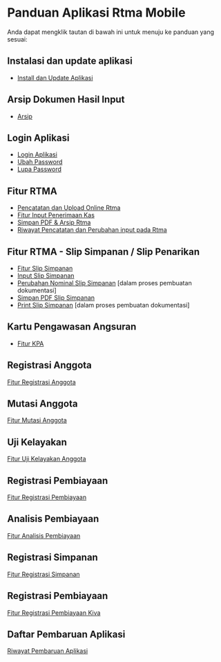 # Panduan Aplikasi Rtma Mobile
Anda dapat mengklik tautan di bawah ini untuk menuju ke panduan yang sesuai:

## Instalasi dan update aplikasi
- [Install dan Update Aplikasi](0.1.install_dan_update_aplikasi.md)

## Arsip Dokumen Hasil Input
- [Arsip](arsip.md)

## Login Aplikasi
- [Login Aplikasi](0.0.Login.md)
- [Ubah Password](0.1.ubah_password.md)
- [Lupa Password](0.1.l.lupa_password.md)

## Fitur RTMA
- [Pencatatan dan Upload Online Rtma](1.0.catatan_fitur_rtma.md)
- [Fitur Input Penerimaan Kas](1.1.catatan_fitur_input_penerimaan_kas.md)
- [Simpan PDF & Arsip Rtma](1.2.simpan_pdf_rtma.md)
- [Riwayat Pencatatan dan Perubahan input pada Rtma](1.3.History_Input_Rtha.md)

## Fitur RTMA - Slip Simpanan / Slip Penarikan
- [Fitur Slip Simpanan](1.2.catatan_fitur_slip_simpanan.md)
- [Input Slip Simpanan](1.2.input_slip_simpanan.md)
- [Perubahan Nominal Slip Simpanan]() [dalam proses pembuatan dokumentasi]
- [Simpan PDF Slip Simpanan](1.2.simpan_pdf_slip_simpanan.md)
- [Print Slip Simpanan]() [dalam proses pembuatan dokumentasi]
  
## Kartu Pengawasan Angsuran
- [Fitur KPA](2.0catatan_fitur_kpa.md)

## Registrasi Anggota
[Fitur Registrasi Anggota](3.0.catatan_fitur_registrasi_anggota.md)

## Mutasi Anggota
[Fitur Mutasi Anggota](4.0catatan_fitur_mutasi_anggota.md)

## Uji Kelayakan
[Fitur Uji Kelayakan Anggota](5.0.catatan_uji_kelayakan.md)

## Registrasi Pembiayaan
[Fitur Registrasi Pembiayaan](6.0.catatan_registrasi_pembiayaan.md)

## Analisis Pembiayaan
[Fitur Analisis Pembiayaan](7.0.catatan_analisis_pembiayaan.md)

## Registrasi Simpanan
[Fitur Registrasi Simpanan](8.0.catatan_registrasi_simpanan.md)

## Registrasi Pembiayaan
[Fitur Registrasi Pembiayaan Kiva](9.0.registrasi_pembiayaan_kiva.md)

## Daftar Pembaruan Aplikasi
[Riwayat Pembaruan Aplikasi](0.2.Riwayat_Pembaruan_Aplikasi.md)
